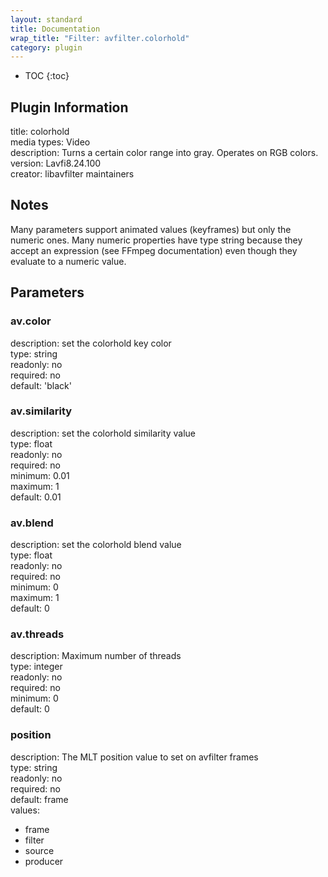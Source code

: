 ```yaml
---
layout: standard
title: Documentation
wrap_title: "Filter: avfilter.colorhold"
category: plugin
---
```

* TOC
{:toc}

## Plugin Information

title: colorhold  
media types:
Video  
description: Turns a certain color range into gray. Operates on RGB colors.  
version: Lavfi8.24.100  
creator: libavfilter maintainers  

## Notes

Many parameters support animated values (keyframes) but only the numeric ones. Many numeric properties have type string because they accept an expression (see FFmpeg documentation) even though they evaluate to a numeric value.

## Parameters

### av.color

  
description:
set the colorhold key color  
type: string  
readonly: no  
required: no  
default: 'black'  

### av.similarity

  
description:
set the colorhold similarity value  
type: float  
readonly: no  
required: no  
minimum: 0.01  
maximum: 1  
default: 0.01  

### av.blend

  
description:
set the colorhold blend value  
type: float  
readonly: no  
required: no  
minimum: 0  
maximum: 1  
default: 0  

### av.threads

  
description:
Maximum number of threads  
type: integer  
readonly: no  
required: no  
minimum: 0  
default: 0  

### position

  
description:
The MLT position value to set on avfilter frames  
type: string  
readonly: no  
required: no  
default: frame  
values:  

* frame
* filter
* source
* producer

